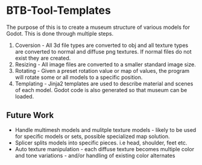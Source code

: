 # BTB-Tool-Templates

The purpose of this is to create a museum structure of various models for Godot. This is done through multiple steps.

1. Coversion - All 3d file types are converted to obj and all texture types are converted to normal and diffuse png textures. If normal files do not exist they are created.
2. Resizing - All image files are converted to a smaller standard image size.
3. Rotating - Given a preset rotation value or map of values, the program will rotate some or all models to a specific position.
4. Templating - Jinja2 templates are used to describe material and scenes of each model. Godot code is also generated so that museum can be loaded.

## Future Work
- Handle multimesh models and mulitple texture models - likely to be used for specific models or sets, possible specialized map solution.
- Splicer splits models into specific pieces. i.e head, shoulder, feet etc.
- Auto texture manipulation - each diffuse texture becomes multiple color and tone variations - and/or handling of existing color alternates